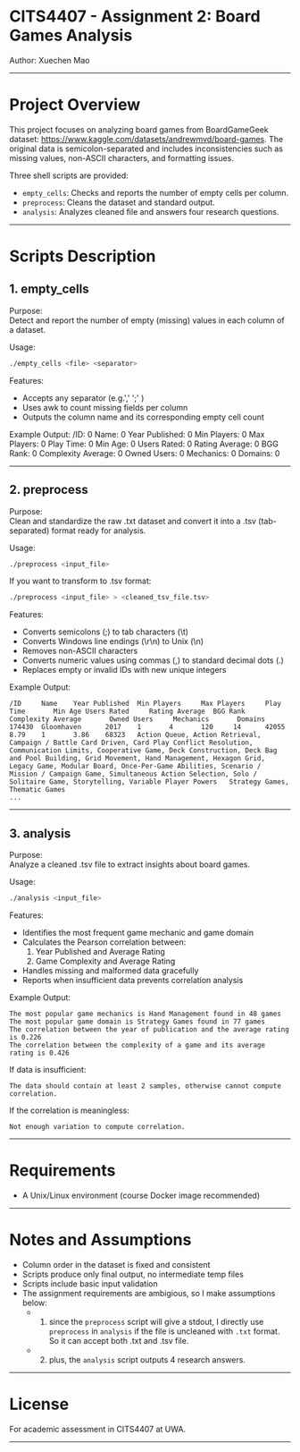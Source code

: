 # CITS4407 - Assignment 2: Board Games Analysis

Author: Xuechen Mao

---

# Project Overview

This project focuses on analyzing board games from BoardGameGeek dataset: https://www.kaggle.com/datasets/andrewmvd/board-games. The original data is semicolon-separated and includes inconsistencies such as missing values, non-ASCII characters, and formatting issues.

Three shell scripts are provided:
- `empty_cells`: Checks and reports the number of empty cells per column.
- `preprocess`: Cleans the dataset and standard output.
- `analysis`: Analyzes cleaned file and answers four research questions.

---

# Scripts Description

## 1. empty_cells

Purpose:  
Detect and report the number of empty (missing) values in each column of a dataset.

Usage:  
```bash
./empty_cells <file> <separator>
```

Features:
- Accepts any separator (e.g.',' ';' )
- Uses awk to count missing fields per column
- Outputs the column name and its corresponding empty cell count

Example Output:
/ID: 0
Name: 0
Year Published: 0
Min Players: 0
Max Players: 0
Play Time: 0
Min Age: 0
Users Rated: 0
Rating Average: 0
BGG Rank: 0
Complexity Average: 0
Owned Users: 0
Mechanics: 0
Domains: 0

---

## 2. preprocess

Purpose:  
Clean and standardize the raw .txt dataset and convert it into a .tsv (tab-separated) format ready for analysis.

Usage:  
```bash
./preprocess <input_file>
```
If you want to transform to .tsv format: 
```bash
./preprocess <input_file> > <cleaned_tsv_file.tsv>
```

Features:
- Converts semicolons (;) to tab characters (\t)
- Converts Windows line endings (\r\n) to Unix (\n)
- Removes non-ASCII characters
- Converts numeric values using commas (,) to standard decimal dots (.)
- Replaces empty or invalid IDs with new unique integers

Example Output: 
```
/ID     Name    Year Published  Min Players     Max Players     Play Time       Min Age Users Rated     Rating Average  BGG Rank  Complexity Average       Owned Users     Mechanics       Domains
174430  Gloomhaven      2017    1       4       120     14      42055   8.79    1       3.86    68323   Action Queue, Action Retrieval, Campaign / Battle Card Driven, Card Play Conflict Resolution, Communication Limits, Cooperative Game, Deck Construction, Deck Bag and Pool Building, Grid Movement, Hand Management, Hexagon Grid, Legacy Game, Modular Board, Once-Per-Game Abilities, Scenario / Mission / Campaign Game, Simultaneous Action Selection, Solo / Solitaire Game, Storytelling, Variable Player Powers   Strategy Games, Thematic Games
...

```
---

## 3. analysis

Purpose:  
Analyze a cleaned .tsv file to extract insights about board games.

Usage:  
```bash
./analysis <input_file>
```

Features:
- Identifies the most frequent game mechanic and game domain
- Calculates the Pearson correlation between:
  1. Year Published and Average Rating
  2. Game Complexity and Average Rating
- Handles missing and malformed data gracefully
- Reports when insufficient data prevents correlation analysis

Example Output:
```
The most popular game mechanics is Hand Management found in 48 games  
The most popular game domain is Strategy Games found in 77 games  
The correlation between the year of publication and the average rating is 0.226  
The correlation between the complexity of a game and its average rating is 0.426
```

If data is insufficient:
```
The data should contain at least 2 samples, otherwise cannot compute correlation. 
```

If the correlation is meaningless: 
```
Not enough variation to compute correlation.
```
---

# Requirements

- A Unix/Linux environment (course Docker image recommended)

---

# Notes and Assumptions

- Column order in the dataset is fixed and consistent
- Scripts produce only final output, no intermediate temp files
- Scripts include basic input validation
- The assignment requirements are ambigious, so I make assumptions below: 
  - 1. since the `preprocess` script will give a stdout, I directly use `preprocess` in `analysis` if the file is uncleaned with `.txt` format. So it can accept both .txt and .tsv file.
  - 2. plus, the `analysis` script outputs 4 research answers.

---

# License

For academic assessment in CITS4407 at UWA.

---
